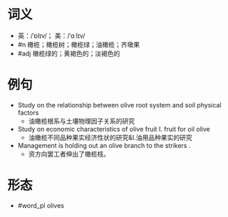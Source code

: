# 词义
- 英：/ˈɒlɪv/； 美：/ˈɑːlɪv/
- #n 橄榄；橄榄树；橄榄绿；油橄榄；齐墩果
- #adj 橄榄绿的；黄褐色的；淡褐色的
# 例句
- Study on the relationship between olive root system and soil physical factors
	- 油橄榄根系与土壤物理因子关系的研究
- Study on economic characteristics of olive fruit I. fruit for oil olive
	- 油橄榄不同品种果实经济性状的研究&Ⅰ.油用品种果实的研究
- Management is holding out an olive branch to the strikers .
	- 资方向罢工者伸出了橄榄枝。
# 形态
- #word_pl olives
